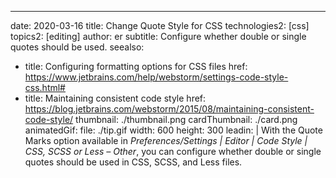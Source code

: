 ---
date: 2020-03-16
title: Change Quote Style for CSS
technologies2: [css]
topics2: [editing]
author: er
subtitle: Configure whether double or single quotes should be used.
seealso:
- title: Configuring formatting options for CSS files
  href: https://www.jetbrains.com/help/webstorm/settings-code-style-css.html#
- title: Maintaining consistent code style
  href: https://blog.jetbrains.com/webstorm/2015/08/maintaining-consistent-code-style/
thumbnail: ./thumbnail.png
cardThumbnail: ./card.png
animatedGif:
  file: ./tip.gif
  width: 600
  height: 300
leadin: |
  With the Quote Marks option available in 
  *Preferences/Settings | Editor | Code Style | CSS, SCSS or Less – Other*, 
  you can configure whether double or single quotes should be used in CSS, 
  SCSS, and Less files.
